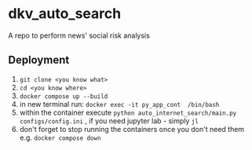 # dkv_auto_search
A repo to perform news' social risk analysis

## Deployment

1. `git clone <you know what>`
2. `cd <you know where>`
3. `docker compose up --build`
4. in new terminal run: `docker exec -it py_app_cont  /bin/bash`
5. within the container execute `python auto_internet_search/main.py configs/config.ini` , if you need jupyter lab - simply `jl`
6. don't forget to stop running the containers once you don't need them e.g. `docker compose down`